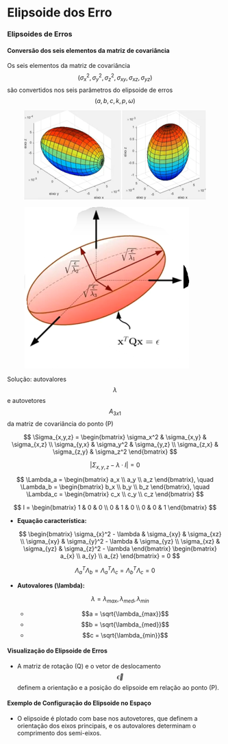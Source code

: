 # Elipsoide dos Erro

### Elipsoides de Erros

#### Conversão dos seis elementos da matriz de covariância

Os seis elementos da matriz de covariância $$(\sigma_{x}^2, \sigma_{y}^2, \sigma_{z}^2, \sigma_{xy}, \sigma_{xz}, \sigma_{yz})$$ são convertidos nos seis parâmetros do elipsoide de erros $$(a, b, c, k, p, \omega)$$

<figure><img src=".gitbook/assets/image (1).png" alt=""><figcaption></figcaption></figure>

<figure><img src=".gitbook/assets/image (2).png" alt=""><figcaption></figcaption></figure>





Solução: autovalores $$\lambda$$ e autovetores $$A_{3x1}$$ da matriz de covariância do ponto (P)

$$
\Sigma_{x,y,z} = \begin{bmatrix} \sigma_x^2 & \sigma_{x,y} & \sigma_{x,z} \\ \sigma_{y,x} & \sigma_y^2 & \sigma_{y,z} \\ \sigma_{z,x} & \sigma_{z,y} & \sigma_z^2 \end{bmatrix}
$$

$$
|\Sigma_{x,y,z} - \lambda \cdot I| = 0
$$

$$
\Lambda_a = \begin{bmatrix} a_x \\ a_y \\ a_z \end{bmatrix}, \quad \Lambda_b = \begin{bmatrix} b_x \\ b_y \\ b_z \end{bmatrix}, \quad \Lambda_c = \begin{bmatrix} c_x \\ c_y \\ c_z \end{bmatrix}
$$

$$
I = \begin{bmatrix} 1 & 0 & 0 \\ 0 & 1 & 0 \\ 0 & 0 & 1 \end{bmatrix}
$$

*   **Equação característica:**

    $$
    \begin{bmatrix} \sigma_{x}^2 - \lambda & \sigma_{xy} & \sigma_{xz} \\ \sigma_{xy} & \sigma_{y}^2 - \lambda & \sigma_{yz} \\ \sigma_{xz} & \sigma_{yz} & \sigma_{z}^2 - \lambda \end{bmatrix} \begin{bmatrix} a_{x} \\ a_{y} \\ a_{z} \end{bmatrix} = 0
    $$

$$
\Lambda_a^T \Lambda_b = \Lambda_a^T \Lambda_c = \Lambda_b^T \Lambda_c = 0
$$

*   **Autovalores (\lambda):**

    $$\lambda = \lambda_{max}, \lambda_{med}, \lambda_{min}$$

    * $$a = \sqrt{\lambda_{max}}$$
    * $$b = \sqrt{\lambda_{med}}$$
    * $$c = \sqrt{\lambda_{min}}$$

#### Visualização do Elipsoide de Erros

* A matriz de rotação (Q) e o vetor de deslocamento$$\vec{\epsilon}$$ definem a orientação e a posição do elipsoide em relação ao ponto (P).

#### Exemplo de Configuração do Elipsoide no Espaço

* O elipsoide é plotado com base nos autovetores, que definem a orientação dos eixos principais, e os autovalores determinam o comprimento dos semi-eixos.
